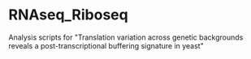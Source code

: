 # RNAseq_Riboseq
Analysis scripts for "Translation variation across genetic backgrounds reveals a post-transcriptional buffering signature in yeast" 
